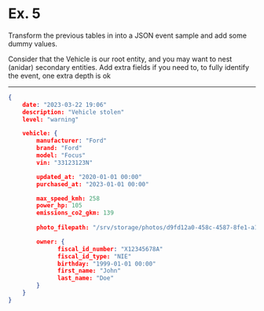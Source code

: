 # Ex. 5

Transform the previous tables in [](./naming_4.md) into a JSON event sample and add some
dummy values.

Consider that the Vehicle is our root entity, and you may want to nest (anidar) secondary entities. 
Add extra fields if you need to, to fully identify the event, one extra depth is ok

----

```json
{
    date: "2023-03-22 19:06"
    description: "Vehicle stolen"
    level: "warning"

    vehicle: {
        manufacturer: "Ford"
        brand: "Ford"
        model: "Focus"
        vin: "33123123N"

        updated_at: "2020-01-01 00:00"
        purchased_at: "2023-01-01 00:00"

        max_speed_kmh: 258
        power_hp: 105
        emissions_co2_gkm: 139
  
        photo_filepath: "/srv/storage/photos/d9fd12a0-458c-4587-8fe1-a118c3888101.png"

        owner: {
              fiscal_id_number: "X12345678A"
              fiscal_id_type: "NIE"
              birthday: "1999-01-01 00:00"
              first_name: "John"
              last_name: "Doe"
        }
    }
}
```